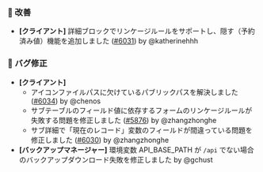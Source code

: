 ### 🚀 改善

* **[クライアント]** 詳細ブロックでリンケージルールをサポートし、隠す（予約済み値）機能を追加しました ([#6031](https://github.com/nocobase/nocobase/pull/6031)) by @katherinehhh

### 🐛 バグ修正

* **[クライアント]**
  * アイコンファイルパスに欠けているパブリックパスを解決しました ([#6034](https://github.com/nocobase/nocobase/pull/6034)) by @chenos
  * サブテーブルのフィールド値に依存するフォームのリンケージルールが失敗する問題を修正しました ([#5876](https://github.com/nocobase/nocobase/pull/5876)) by @zhangzhonghe
  * サブ詳細で「現在のレコード」変数のフィールドが間違っている問題を修正しました ([#6030](https://github.com/nocobase/nocobase/pull/6030)) by @zhangzhonghe
* **[バックアップマネージャー]** 環境変数 API\_BASE\_PATH が `/api` でない場合のバックアップダウンロード失敗を修正しました by @gchust
